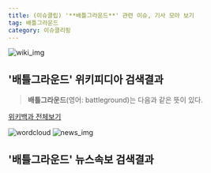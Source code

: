 ```yaml
---
title: (이슈클립) '**배틀그라운드**' 관련 이슈, 기사 모아 보기
tag: 배틀그라운드
category: 이슈클리핑
---
```

![wiki_img](https://user-images.githubusercontent.com/42597476/44503234-41136a80-a6d0-11e8-9071-6fc6418eafe4.png)
## **'**배틀그라운드**'** 위키피디아 검색결과
>**배틀그라운드**(영어: battleground)는 다음과 같은 뜻이 있다.

<a href="https://ko.wikipedia.org/wiki/배틀그라운드" target="_blank">위키백과 전체보기</a>

![wordcloud](https://s3.ap-northeast-2.amazonaws.com/lyrics101-wordcloud/2018-09-29-1538210449.png)
![news_img](https://user-images.githubusercontent.com/42597476/44507050-1206f400-a6e4-11e8-8d98-7ffbfebb353f.png)
## **'**배틀그라운드**'** 뉴스속보 검색결과

